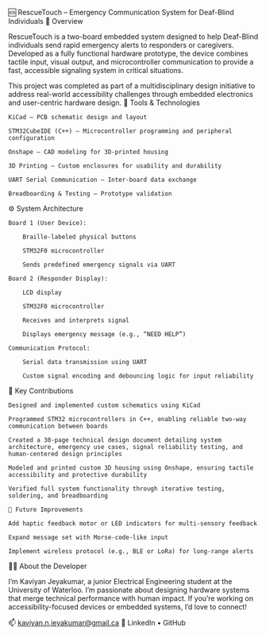 🆘 RescueTouch – Emergency Communication System for Deaf-Blind Individuals
📘 Overview

RescueTouch is a two-board embedded system designed to help Deaf-Blind individuals send rapid emergency alerts to responders or caregivers. Developed as a fully functional hardware prototype, the device combines tactile input, visual output, and microcontroller communication to provide a fast, accessible signaling system in critical situations.

This project was completed as part of a multidisciplinary design initiative to address real-world accessibility challenges through embedded electronics and user-centric hardware design.
🔧 Tools & Technologies

    KiCad – PCB schematic design and layout

    STM32CubeIDE (C++) – Microcontroller programming and peripheral configuration

    Onshape – CAD modeling for 3D-printed housing

    3D Printing – Custom enclosures for usability and durability

    UART Serial Communication – Inter-board data exchange

    Breadboarding & Testing – Prototype validation

⚙️ System Architecture

    Board 1 (User Device):

        Braille-labeled physical buttons

        STM32F0 microcontroller

        Sends predefined emergency signals via UART

    Board 2 (Responder Display):

        LCD display

        STM32F0 microcontroller

        Receives and interprets signal

        Displays emergency message (e.g., “NEED HELP”)

    Communication Protocol:

        Serial data transmission using UART

        Custom signal encoding and debouncing logic for input reliability

🧠 Key Contributions

    Designed and implemented custom schematics using KiCad

    Programmed STM32 microcontrollers in C++, enabling reliable two-way communication between boards

    Created a 30-page technical design document detailing system architecture, emergency use cases, signal reliability testing, and human-centered design principles

    Modeled and printed custom 3D housing using Onshape, ensuring tactile accessibility and protective durability

    Verified full system functionality through iterative testing, soldering, and breadboarding

    📌 Future Improvements

    Add haptic feedback motor or LED indicators for multi-sensory feedback

    Expand message set with Morse-code-like input

    Implement wireless protocol (e.g., BLE or LoRa) for long-range alerts

🙋‍♂️ About the Developer

I’m Kaviyan Jeyakumar, a junior Electrical Engineering student at the University of Waterloo. I’m passionate about designing hardware systems that merge technical performance with human impact. If you’re working on accessibility-focused devices or embedded systems, I’d love to connect!

📫 kaviyan.n.jeyakumar@gmail.ca
🔗 LinkedIn • GitHub
